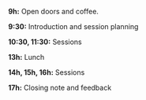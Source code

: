 
**9h:** Open doors and coffee.

**9:30:** Introduction and session planning

**10:30, 11:30:** Sessions

**13h:** Lunch

**14h, 15h, 16h:** Sessions

**17h:** Closing note and feedback